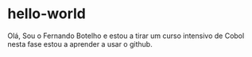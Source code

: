 # hello-world
Olá,
Sou o Fernando Botelho e estou a tirar um curso intensivo de Cobol
nesta fase estou a aprender a usar o github.
